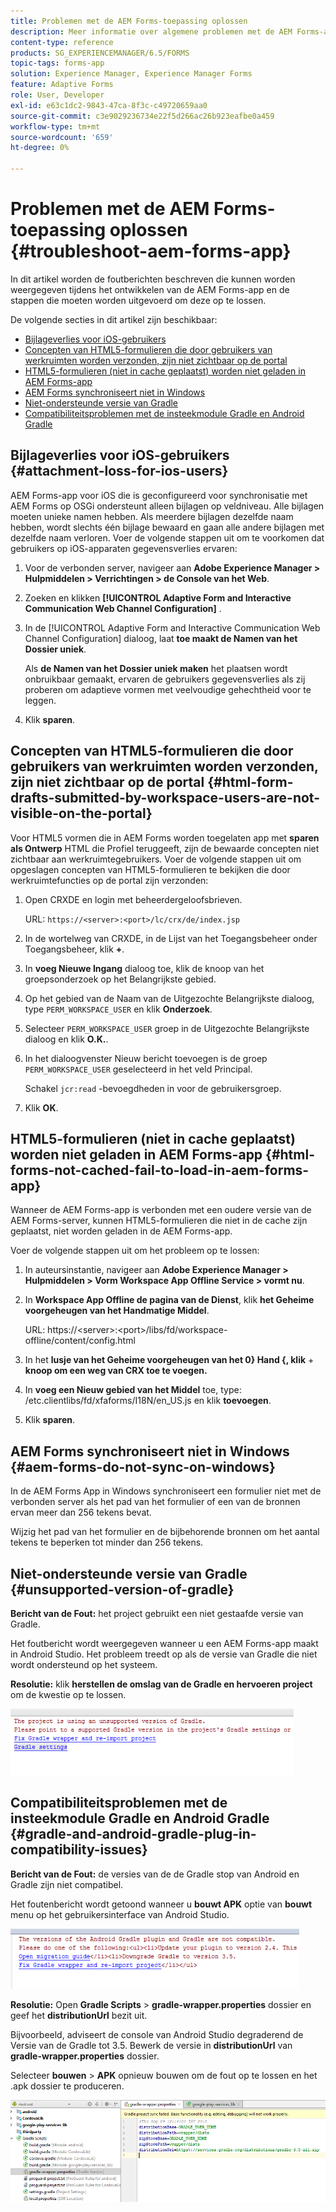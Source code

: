 ```yaml
---
title: Problemen met de AEM Forms-toepassing oplossen
description: Meer informatie over algemene problemen met de AEM Forms-app en hoe u deze kunt oplossen.
content-type: reference
products: SG_EXPERIENCEMANAGER/6.5/FORMS
topic-tags: forms-app
solution: Experience Manager, Experience Manager Forms
feature: Adaptive Forms
role: User, Developer
exl-id: e63c1dc2-9843-47ca-8f3c-c49720659aa0
source-git-commit: c3e9029236734e22f5d266ac26b923eafbe0a459
workflow-type: tm+mt
source-wordcount: '659'
ht-degree: 0%

---
```


# Problemen met de AEM Forms-toepassing oplossen {#troubleshoot-aem-forms-app}

In dit artikel worden de foutberichten beschreven die kunnen worden weergegeven tijdens het ontwikkelen van de AEM Forms-app en de stappen die moeten worden uitgevoerd om deze op te lossen.

De volgende secties in dit artikel zijn beschikbaar:

* [Bijlageverlies voor iOS-gebruikers](/help/forms/using/issues-aem-forms-app.md#attachment-loss-for-ios-users)
* [Concepten van HTML5-formulieren die door gebruikers van werkruimten worden verzonden, zijn niet zichtbaar op de portal](/help/forms/using/issues-aem-forms-app.md#html-form-drafts-submitted-by-workspace-users-are-not-visible-on-the-portal)
* [HTML5-formulieren (niet in cache geplaatst) worden niet geladen in AEM Forms-app](/help/forms/using/issues-aem-forms-app.md#html-forms-not-cached-fail-to-load-in-aem-forms-app)
* [AEM Forms synchroniseert niet in Windows](/help/forms/using/issues-aem-forms-app.md#aem-forms-do-not-sync-on-windows)
* [Niet-ondersteunde versie van Gradle](/help/forms/using/issues-aem-forms-app.md#unsupported-version-of-gradle)
* [Compatibiliteitsproblemen met de insteekmodule Gradle en Android Gradle](/help/forms/using/issues-aem-forms-app.md#gradle-and-android-gradle-plug-in-compatibility-issues)

## Bijlageverlies voor iOS-gebruikers {#attachment-loss-for-ios-users}

AEM Forms-app voor iOS die is geconfigureerd voor synchronisatie met AEM Forms op OSGi ondersteunt alleen bijlagen op veldniveau. Alle bijlagen moeten unieke namen hebben. Als meerdere bijlagen dezelfde naam hebben, wordt slechts één bijlage bewaard en gaan alle andere bijlagen met dezelfde naam verloren. Voer de volgende stappen uit om te voorkomen dat gebruikers op iOS-apparaten gegevensverlies ervaren:

1. Voor de verbonden server, navigeer aan **Adobe Experience Manager > Hulpmiddelen > Verrichtingen > de Console van het Web**.
1. Zoeken en klikken **[!UICONTROL Adaptive Form and Interactive Communication Web Channel Configuration]** .
1. In de [!UICONTROL Adaptive Form and Interactive Communication Web Channel Configuration] dialoog, laat **toe maakt de Namen van het Dossier uniek**.

   Als **de Namen van het Dossier uniek maken** het plaatsen wordt onbruikbaar gemaakt, ervaren de gebruikers gegevensverlies als zij proberen om adaptieve vormen met veelvoudige gehechtheid voor te leggen.

1. Klik **sparen**.

## Concepten van HTML5-formulieren die door gebruikers van werkruimten worden verzonden, zijn niet zichtbaar op de portal {#html-form-drafts-submitted-by-workspace-users-are-not-visible-on-the-portal}

Voor HTML5 vormen die in AEM Forms worden toegelaten app met **sparen als Ontwerp** HTML die Profiel teruggeeft, zijn de bewaarde concepten niet zichtbaar aan werkruimtegebruikers. Voer de volgende stappen uit om opgeslagen concepten van HTML5-formulieren te bekijken die door werkruimtefuncties op de portal zijn verzonden:

1. Open CRXDE en login met beheerdergeloofsbrieven.

   URL: `https://<server>:<port>/lc/crx/de/index.jsp`

1. In de wortelweg van CRXDE, in de Lijst van het Toegangsbeheer onder Toegangsbeheer, klik **+**.
1. In **voeg Nieuwe Ingang** dialoog toe, klik de knoop van het groepsonderzoek op het Belangrijkste gebied.
1. Op het gebied van de Naam van de Uitgezochte Belangrijkste dialoog, type `PERM_WORKSPACE_USER` en klik **Onderzoek**.
1. Selecteer `PERM_WORKSPACE_USER` groep in de Uitgezochte Belangrijkste dialoog en klik **O.K.**.
1. In het dialoogvenster Nieuw bericht toevoegen is de groep `PERM_WORKSPACE_USER` geselecteerd in het veld Principal.

   Schakel `jcr:read` -bevoegdheden in voor de gebruikersgroep.

1. Klik **OK**.

## HTML5-formulieren (niet in cache geplaatst) worden niet geladen in AEM Forms-app {#html-forms-not-cached-fail-to-load-in-aem-forms-app}

Wanneer de AEM Forms-app is verbonden met een oudere versie van de AEM Forms-server, kunnen HTML5-formulieren die niet in de cache zijn geplaatst, niet worden geladen in de AEM Forms-app.

Voer de volgende stappen uit om het probleem op te lossen:

1. In auteursinstantie, navigeer aan **Adobe Experience Manager > Hulpmiddelen > Vorm Workspace App Offline Service > vormt nu**.
1. In **Workspace App Offline de pagina van de Dienst**, klik **het Geheime voorgeheugen van het Handmatige Middel**.

   URL: https://&lt;server>:&lt;port>/libs/fd/workspace-offline/content/config.html

1. In het **lusje van het Geheime voorgeheugen van het 0} Hand {, klik** + **knoop om een weg van CRX toe te voegen.**
1. In **voeg een Nieuw gebied van het Middel** toe, type: /etc.clientlibs/fd/xfaforms/I18N/en_US.js en klik **toevoegen**.
1. Klik **sparen**.

## AEM Forms synchroniseert niet in Windows {#aem-forms-do-not-sync-on-windows}

In de AEM Forms App in Windows synchroniseert een formulier niet met de verbonden server als het pad van het formulier of een van de bronnen ervan meer dan 256 tekens bevat.

Wijzig het pad van het formulier en de bijbehorende bronnen om het aantal tekens te beperken tot minder dan 256 tekens.

## Niet-ondersteunde versie van Gradle {#unsupported-version-of-gradle}

**Bericht van de Fout:** het project gebruikt een niet gestaafde versie van Gradle.

Het foutbericht wordt weergegeven wanneer u een AEM Forms-app maakt in Android Studio. Het probleem treedt op als de versie van Gradle die niet wordt ondersteund op het systeem.

**Resolutie:** klik **herstellen de omslag van de Gradle en hervoeren project** om de kwestie op te lossen.

![ gradle_unsupported_version ](assets/gradle_unsupported_version.png)

## Compatibiliteitsproblemen met de insteekmodule Gradle en Android Gradle {#gradle-and-android-gradle-plug-in-compatibility-issues}

**Bericht van de Fout:** de versies van de de Gradle stop van Android en Gradle zijn niet compatibel.

Het foutenbericht wordt getoond wanneer u **bouwt APK** optie van **bouwt** menu op het gebruikersinterface van Android Studio.

![ gradle_plugin_compatibility ](assets/gradle_plugin_compatibility.png)

**Resolutie:** Open **Gradle Scripts** > **gradle-wrapper.properties** dossier en geef het **distributionUrl** bezit uit.

Bijvoorbeeld, adviseert de console van Android Studio degraderend de Versie van de Gradle tot 3.5. Bewerk de versie in **distributionUrl** van **gradle-wrapper.properties** dossier.

Selecteer **bouwen** > **APK** opnieuw bouwen om de fout op te lossen en het .apk dossier te produceren.

![ gradle_wrapper_properties ](assets/gradle_wrapper_properties.png)
